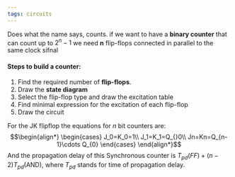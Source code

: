 ```yaml
---
tags: circuits
---
```

Does what the name says, counts. if we want to have a **binary counter** that can count up to $2^{n}-1$ we need **n** flip-flops connected in parallel to the same clock sifnal
#### Steps to build a counter:
1. Find the required number of **flip-flops**.
2. Draw the **state diagram**
3. Select the flip-flop type and draw the excitation table
4. Find minimal expression for the excitation of each flip-flop
5. Draw the circuit

For the JK flipflop the equations for $n$ bit counters are:
$$\begin{align*}
\begin{cases}
J_0=K_0=1\\
J_1=K_1=Q_{}0\\
Jn=Kn=Q_{n-1}\cdots Q_{0}
\end{cases}
\end{align*}$$
And the propagation delay of this Synchronous counter is $T_{pd}(FF) + (n-2)T_{pd}(\textrm{AND})$, where $T_{pd}$ stands for time of propagation delay.
